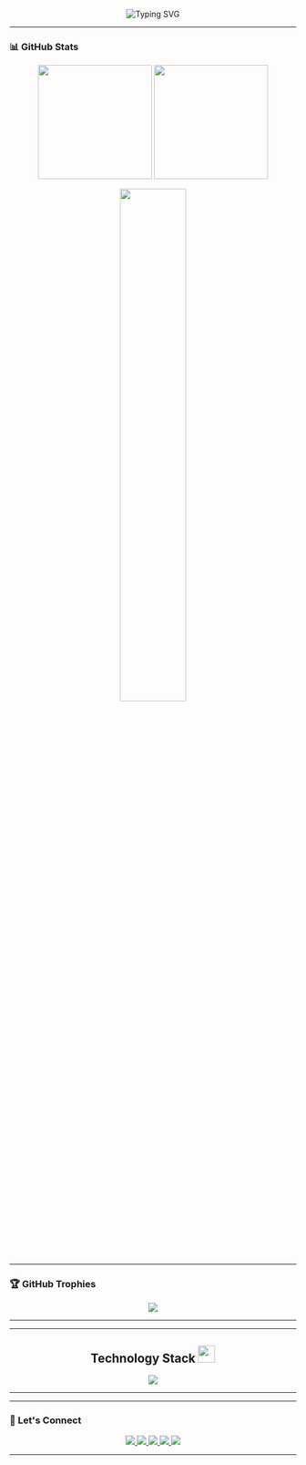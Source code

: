 <!-- Banner Section -->
<p align="center">
  <img src="https://readme-typing-svg.herokuapp.com?font=Fira+Code&size=28&duration=4000&pause=600&color=7BF7D3&background=000000&center=true&vCenter=true&multiline=true&width=500&height=80&lines=Hey+%F0%9F%91%8B,+I'm+Ashrith!" alt="Typing SVG" />
</p>

---
<!--
### 👨‍💻 About Me

- 🔧 Exploring **DevOps**, **Cloud Infrastructure**, and **MERN Stack**
- 🚀 Skilled in Docker, Jenkins, Kubernetes, and CI/CD
- 📚 Currently learning **Terraform**, **Ansible**, and **Microservices**
- ✨ Passionate about automation, scalable systems, and efficient pipelines
- 📫 Connect with me at **ashrith2004@gmail.com**
- 📄 [My Resume](https://your-resume-link.com)
-->

### 📊 GitHub Stats

<p align="center">
  <img src="https://github-readme-stats.vercel.app/api?username=Ashrith6904&theme=onedark&show_icons=true&hide_border=true" height="200"/>
  <img src="https://github-readme-streak-stats.herokuapp.com?user=Ashrith6904&theme=onedark&hide_border=true" height="200"/>
</p>
<p align="center">
  <img src="https://github-readme-stats.vercel.app/api/top-langs/?username=Ashrith6904&layout=compact&theme=onedark&hide_border=true" width="48%"/>
</p>

---

### 🏆 GitHub Trophies

<p align="center">
  <img src="https://github-profile-trophy.vercel.app/?username=Ashrith6904&theme=algolia&no-frame=true&row=1&margin-w=10" />
</p>

---

---

<p align="center">
<h2 align="center">Technology Stack <img src="https://media.giphy.com/media/WUlplcMpOCEmTGBtBW/giphy.gif" width="30"></h2>
<p align="center">
  <img src="https://skillicons.dev/icons?i=c,cpp,java,python,javascript,html,css,react,nodejs,mongodb,mysql,git,github,docker,jenkins,aws,vercel,django,linux,bash" />
</p>


---

---

### 🔗 Let's Connect

<p align="center">
  <a href="https://www.linkedin.com/in/ashrith-s-354b1b331/">
    <img src="https://img.shields.io/badge/LinkedIn-0A66C2?style=for-the-badge&logo=linkedin&logoColor=white"/>
  </a>
  <a href="https://www.instagram.com/ashrith6904/">
    <img src="https://img.shields.io/badge/Instagram-E4405F?style=for-the-badge&logo=instagram&logoColor=white"/>
  </a>
  <a href="https://leetcode.com/u/Ashrith6904/">
    <img src="https://img.shields.io/badge/LeetCode-FFA116?style=for-the-badge&logo=leetcode&logoColor=black"/>
  </a>
  <a href="https://dev.to/yourdevto">
    <img src="https://img.shields.io/badge/Dev.to-0A0A0A?style=for-the-badge&logo=devdotto&logoColor=white"/>
  </a>
  <a href="https://www.codechef.com/users/ashrith6904">
  <img src="https://img.shields.io/badge/CodeChef-5B4638?style=for-the-badge&logo=codechef&logoColor=white"/>
</a>

</p>

---
